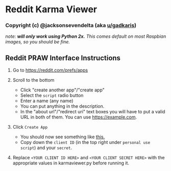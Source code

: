 # Reddit Karma Viewer
### Copyright (c) @jacksonsevendelta (aka [u/gadkaris](https://reddit.com/u/gadkaris))

*note: **will only work using Python 2x.** This comes default on most Raspbian images, so you should be fine.*

## Reddit PRAW Interface Instructions
1. Go to https://reddit.com/prefs/apps
2. Scroll to the bottom
    - Click "create another app"/"create app"
    - Select the `script` radio button
    - Enter a name (any name)
    - You can put anything in the description.
    - In the "about url"/"redirect uri" text boxes you will have to put a valid URL in both of them. You can use https://example.com.

3. Click `Create App`
    - You should now see something like [this.](http://imgur.com/a/rebym)
    - Copy down the `client ID` (in the top right under `personal use script`) and your `secret`.

4. Replace `<YOUR CLIENT ID HERE>` and `<YOUR CLIENT SECRET HERE>` with the appropriate values in karmaviewer.py before running it.
